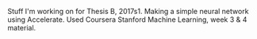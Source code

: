 Stuff I'm working on for Thesis B, 2017s1.
Making a simple neural network using Accelerate.
Used Coursera Stanford Machine Learning, week 3 & 4 material. 
